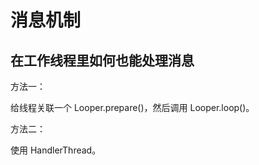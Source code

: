 # 消息机制

## 在工作线程里如何也能处理消息

方法一：

给线程关联一个 Looper.prepare()，然后调用 Looper.loop()。

方法二：

使用 HandlerThread。
